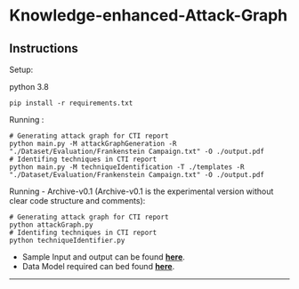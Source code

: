 # Knowledge-enhanced-Attack-Graph

## Instructions

Setup:

python 3.8
```
pip install -r requirements.txt
```

Running :
```
# Generating attack graph for CTI report
python main.py -M attackGraphGeneration -R "./Dataset/Evaluation/Frankenstein Campaign.txt" -O ./output.pdf
# Identifing techniques in CTI report
python main.py -M techniqueIdentification -T ./templates -R "./Dataset/Evaluation/Frankenstein Campaign.txt" -O ./output.pdf
```

Running - Archive-v0.1 (Archive-v0.1 is the experimental version without clear code structure and comments):
```
# Generating attack graph for CTI report
python attackGraph.py
# Identifing techniques in CTI report
python techniqueIdentifier.py
```

 - Sample Input and output can be found **[here](https://github.com/li-zhenyuan/Knowledge-enhanced-Attack-Graph/tree/main/Results)**.
 - Data Model required can bed found **[here](https://drive.google.com/drive/folders/1zVGPpN-i-BLlpFqQERscFGb45PkhfkUm?usp=sharing)**.

---
